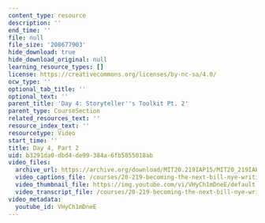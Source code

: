 ```yaml
---
content_type: resource
description: ''
end_time: ''
file: null
file_size: '208677903'
hide_download: true
hide_download_original: null
learning_resource_types: []
license: https://creativecommons.org/licenses/by-nc-sa/4.0/
ocw_type: ''
optional_tab_title: ''
optional_text: ''
parent_title: 'Day 4: Storyteller''s Toolkit Pt. 2'
parent_type: CourseSection
related_resources_text: ''
resource_index_text: ''
resourcetype: Video
start_time: ''
title: Day 4, Part 2
uid: b3291da0-dbd4-de99-384a-6fb5055018ab
video_files:
  archive_url: https://archive.org/download/MIT20.219IAP15/MIT20_219IAP15_D04P2_300k.mp4
  video_captions_file: /courses/20-219-becoming-the-next-bill-nye-writing-and-hosting-the-educational-show-january-iap-2015/3d3044d42057533d8c1cf2804d8bda5a_VHyCh1mDneE.vtt
  video_thumbnail_file: https://img.youtube.com/vi/VHyCh1mDneE/default.jpg
  video_transcript_file: /courses/20-219-becoming-the-next-bill-nye-writing-and-hosting-the-educational-show-january-iap-2015/8b912bec1b0f7b05b2441fd667f406d5_VHyCh1mDneE.pdf
video_metadata:
  youtube_id: VHyCh1mDneE
---
```

